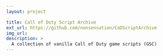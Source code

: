 ```yaml
---
layout: project

title: Call of Duty Script Archive
ext_url: https://github.com/nonsensation/CoDScriptArchive
img_url: 
description: >
  A collection of vanilla Call of Duty game scripts (GSC)
---
```

